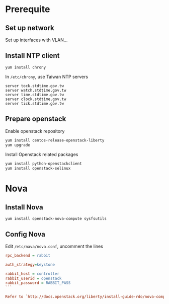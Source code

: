 # Prerequite

## Set up network

Set up interfaces with VLAN...

## Install NTP client
````
yum install chrony
````

In `/etc/chrony`, use Taiwan NTP servers
````
server tock.stdtime.gov.tw
server watch.stdtime.gov.tw
server time.stdtime.gov.tw
server clock.stdtime.gov.tw     
server tick.stdtime.gov.tw
````

## Prepare openstack

Enable openstack repository
````bash
yum install centos-release-openstack-liberty
yum upgrade
````

Install Openstack related packages
````sh
yum install python-openstackclient
yum install openstack-selinux
````

# Nova

## Install Nova
````
yum install openstack-nova-compute sysfsutils
````

## Config Nova
Edit `/etc/nava/nova.conf`, uncomment the lines
````ini
rpc_backend = rabbit

auth_strategy=keystone


````

````ini
rabbit_host = controller
rabbit_userid = openstack
rabbit_password = RABBIT_PASS
```

Refer to `http://docs.openstack.org/liberty/install-guide-rdo/nova-compute-install.html`